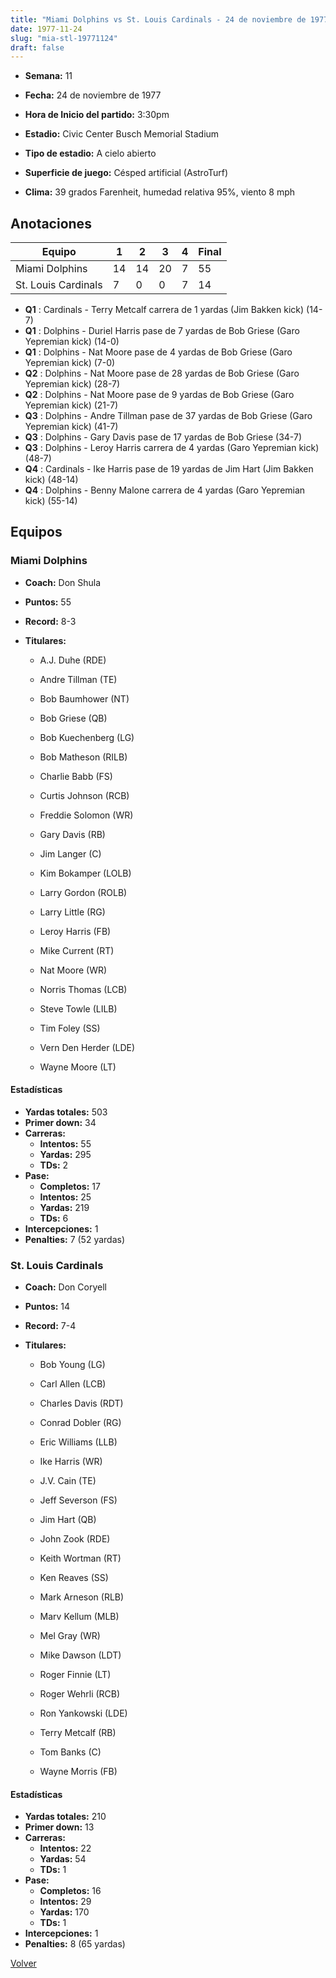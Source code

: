 ```yaml
---
title: "Miami Dolphins vs St. Louis Cardinals - 24 de noviembre de 1977"
date: 1977-11-24
slug: "mia-stl-19771124"
draft: false
---
```


* **Semana:** 11
* **Fecha:** 24 de noviembre de 1977

* **Hora de Inicio del partido:** 3:30pm
* **Estadio:** Civic Center Busch Memorial Stadium
* **Tipo de estadio:** A cielo abierto
* **Superficie de juego:** Césped artificial (AstroTurf)
* **Clima:** 39 grados Farenheit, humedad relativa 95%, viento 8 mph





## Anotaciones
| Equipo | 1 | 2 | 3 | 4 | Final |
|--------|---|---|---|---|-------|
| Miami Dolphins  | 14 | 14 | 20 | 7  | 55 |
| St. Louis Cardinals  | 7 | 0 | 0 | 7  | 14 |
* **Q1** : Cardinals - Terry Metcalf carrera de 1 yardas (Jim Bakken kick) (14-7)
* **Q1** : Dolphins - Duriel Harris pase de 7 yardas de Bob Griese (Garo Yepremian kick) (14-0)
* **Q1** : Dolphins - Nat Moore pase de 4 yardas de Bob Griese (Garo Yepremian kick) (7-0)
* **Q2** : Dolphins - Nat Moore pase de 28 yardas de Bob Griese (Garo Yepremian kick) (28-7)
* **Q2** : Dolphins - Nat Moore pase de 9 yardas de Bob Griese (Garo Yepremian kick) (21-7)
* **Q3** : Dolphins - Andre Tillman pase de 37 yardas de Bob Griese (Garo Yepremian kick) (41-7)
* **Q3** : Dolphins - Gary Davis pase de 17 yardas de Bob Griese (34-7)
* **Q3** : Dolphins - Leroy Harris carrera de 4 yardas (Garo Yepremian kick) (48-7)
* **Q4** : Cardinals - Ike Harris pase de 19 yardas de Jim Hart (Jim Bakken kick) (48-14)
* **Q4** : Dolphins - Benny Malone carrera de 4 yardas (Garo Yepremian kick) (55-14)


## Equipos


### Miami Dolphins
* **Coach:** Don Shula
* **Puntos:** 55
* **Record:** 8-3
* **Titulares:** 

  * A.J. Duhe (RDE) 

  * Andre Tillman (TE) 

  * Bob Baumhower (NT) 

  * Bob Griese (QB) 

  * Bob Kuechenberg (LG) 

  * Bob Matheson (RILB) 

  * Charlie Babb (FS) 

  * Curtis Johnson (RCB) 

  * Freddie Solomon (WR) 

  * Gary Davis (RB) 

  * Jim Langer (C) 

  * Kim Bokamper (LOLB) 

  * Larry Gordon (ROLB) 

  * Larry Little (RG) 

  * Leroy Harris (FB) 

  * Mike Current (RT) 

  * Nat Moore (WR) 

  * Norris Thomas (LCB) 

  * Steve Towle (LILB) 

  * Tim Foley (SS) 

  * Vern Den Herder (LDE) 

  * Wayne Moore (LT) 

#### Estadísticas
* **Yardas totales:** 503
* **Primer down:** 34
* **Carreras:**
  * **Intentos:** 55
  * **Yardas:** 295
  * **TDs:** 2
* **Pase:**
  * **Completos:** 17
  * **Intentos:** 25
  * **Yardas:** 219
  * **TDs:** 6
* **Intercepciones:** 1
* **Penalties:** 7 (52 yardas)

### St. Louis Cardinals
* **Coach:** Don Coryell
* **Puntos:** 14
* **Record:** 7-4
* **Titulares:** 

  * Bob Young (LG) 

  * Carl Allen (LCB) 

  * Charles Davis (RDT) 

  * Conrad Dobler (RG) 

  * Eric Williams (LLB) 

  * Ike Harris (WR) 

  * J.V. Cain (TE) 

  * Jeff Severson (FS) 

  * Jim Hart (QB) 

  * John Zook (RDE) 

  * Keith Wortman (RT) 

  * Ken Reaves (SS) 

  * Mark Arneson (RLB) 

  * Marv Kellum (MLB) 

  * Mel Gray (WR) 

  * Mike Dawson (LDT) 

  * Roger Finnie (LT) 

  * Roger Wehrli (RCB) 

  * Ron Yankowski (LDE) 

  * Terry Metcalf (RB) 

  * Tom Banks (C) 

  * Wayne Morris (FB) 

#### Estadísticas
* **Yardas totales:** 210
* **Primer down:** 13
* **Carreras:**
  * **Intentos:** 22
  * **Yardas:** 54
  * **TDs:** 1
* **Pase:**
  * **Completos:** 16
  * **Intentos:** 29
  * **Yardas:** 170
  * **TDs:** 1
* **Intercepciones:** 1
* **Penalties:** 8 (65 yardas)


[Volver](/historia/1977)
